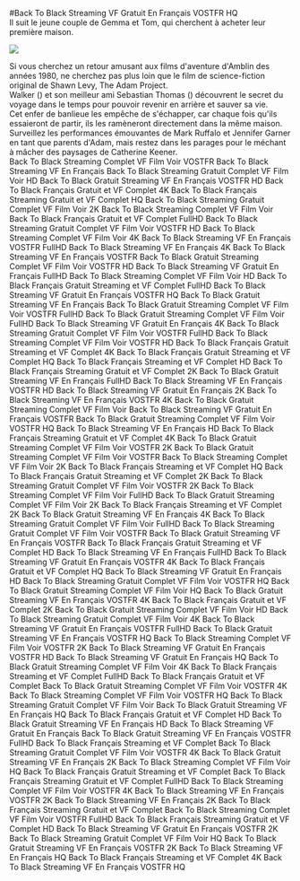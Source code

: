 #Back To Black Streaming VF Gratuit En Français VOSTFR HQ  
Il suit le jeune couple de Gemma et Tom, qui cherchent à acheter leur première maison.  
  
[![](https://i.imgur.com/qSNzIqt.png)](https://movie.rssnews.media/oLjaFzbaf.php)  
  
Si vous cherchez un retour amusant aux films d'aventure d'Amblin des années 1980, ne cherchez pas plus loin que le film de science-fiction original  de Shawn Levy, The Adam Project.  
Walker () et son meilleur ami Sebastian Thomas () découvrent le secret du voyage dans le temps pour pouvoir revenir en arrière et sauver sa vie.  
Cet enfer de banlieue les empêche de s'échapper, car chaque fois qu'ils essaieront de partir, ils les ramèneront directement dans la même maison.  
Surveillez les performances émouvantes de Mark Ruffalo et Jennifer Garner en tant que parents d'Adam, mais restez dans les parages pour le méchant à mâcher des paysages de Catherine Keener.  
Back To Black Streaming Complet VF Film Voir VOSTFR
Back To Black Streaming VF En Français
Back To Black Streaming Gratuit Complet VF Film Voir HD
Back To Black Gratuit Streaming VF En Français VOSTFR HD
Back To Black Français Gratuit et VF Complet 4K
Back To Black Français Streaming Gratuit et VF Complet HQ
Back To Black Streaming Gratuit Complet VF Film Voir 2K
Back To Black Streaming Complet VF Film Voir
Back To Black Français Gratuit et VF Complet FullHD
Back To Black Streaming Gratuit Complet VF Film Voir VOSTFR HD
Back To Black Streaming Complet VF Film Voir 4K
Back To Black Streaming VF En Français VOSTFR FullHD
Back To Black Streaming VF En Français 4K
Back To Black Streaming VF En Français VOSTFR
Back To Black Gratuit Streaming Complet VF Film Voir VOSTFR HD
Back To Black Streaming VF Gratuit En Français FullHD
Back To Black Streaming Complet VF Film Voir HD
Back To Black Français Gratuit Streaming et VF Complet FullHD
Back To Black Streaming VF Gratuit En Français VOSTFR HQ
Back To Black Gratuit Streaming VF En Français
Back To Black Gratuit Streaming Complet VF Film Voir VOSTFR FullHD
Back To Black Gratuit Streaming Complet VF Film Voir FullHD
Back To Black Streaming VF Gratuit En Français 4K
Back To Black Streaming Gratuit Complet VF Film Voir VOSTFR FullHD
Back To Black Streaming Complet VF Film Voir VOSTFR HD
Back To Black Français Gratuit Streaming et VF Complet 4K
Back To Black Français Gratuit Streaming et VF Complet HQ
Back To Black Français Streaming et VF Complet HD
Back To Black Français Streaming Gratuit et VF Complet 2K
Back To Black Gratuit Streaming VF En Français FullHD
Back To Black Streaming VF En Français VOSTFR HD
Back To Black Streaming VF Gratuit En Français 2K
Back To Black Streaming VF En Français VOSTFR 4K
Back To Black Gratuit Streaming Complet VF Film Voir
Back To Black Streaming VF Gratuit En Français VOSTFR
Back To Black Gratuit Streaming Complet VF Film Voir VOSTFR HQ
Back To Black Streaming VF En Français HD
Back To Black Français Streaming Gratuit et VF Complet 4K
Back To Black Gratuit Streaming Complet VF Film Voir VOSTFR 2K
Back To Black Gratuit Streaming Complet VF Film Voir VOSTFR
Back To Black Streaming Complet VF Film Voir 2K
Back To Black Français Streaming et VF Complet HQ
Back To Black Français Gratuit Streaming et VF Complet 2K
Back To Black Streaming Gratuit Complet VF Film Voir VOSTFR 2K
Back To Black Streaming Complet VF Film Voir FullHD
Back To Black Gratuit Streaming Complet VF Film Voir 2K
Back To Black Français Streaming et VF Complet 2K
Back To Black Gratuit Streaming VF En Français 4K
Back To Black Streaming Gratuit Complet VF Film Voir FullHD
Back To Black Streaming Gratuit Complet VF Film Voir VOSTFR
Back To Black Gratuit Streaming VF En Français VOSTFR
Back To Black Français Gratuit Streaming et VF Complet HD
Back To Black Streaming VF En Français FullHD
Back To Black Streaming VF Gratuit En Français VOSTFR 4K
Back To Black Français Gratuit et VF Complet HQ
Back To Black Streaming VF Gratuit En Français HD
Back To Black Streaming Gratuit Complet VF Film Voir VOSTFR HQ
Back To Black Gratuit Streaming Complet VF Film Voir HQ
Back To Black Gratuit Streaming VF En Français VOSTFR 4K
Back To Black Français Gratuit et VF Complet 2K
Back To Black Gratuit Streaming Complet VF Film Voir HD
Back To Black Streaming Gratuit Complet VF Film Voir 4K
Back To Black Streaming VF Gratuit En Français VOSTFR FullHD
Back To Black Gratuit Streaming VF En Français VOSTFR HQ
Back To Black Streaming Complet VF Film Voir VOSTFR 2K
Back To Black Streaming VF Gratuit En Français VOSTFR HD
Back To Black Streaming VF Gratuit En Français HQ
Back To Black Gratuit Streaming Complet VF Film Voir 4K
Back To Black Français Streaming et VF Complet FullHD
Back To Black Français Gratuit et VF Complet
Back To Black Gratuit Streaming Complet VF Film Voir VOSTFR 4K
Back To Black Streaming Complet VF Film Voir VOSTFR HQ
Back To Black Streaming Gratuit Complet VF Film Voir
Back To Black Gratuit Streaming VF En Français HQ
Back To Black Français Gratuit et VF Complet HD
Back To Black Gratuit Streaming VF En Français HD
Back To Black Streaming VF Gratuit En Français
Back To Black Gratuit Streaming VF En Français VOSTFR FullHD
Back To Black Français Streaming et VF Complet
Back To Black Streaming Gratuit Complet VF Film Voir VOSTFR 4K
Back To Black Gratuit Streaming VF En Français 2K
Back To Black Streaming Complet VF Film Voir HQ
Back To Black Français Gratuit Streaming et VF Complet
Back To Black Français Streaming Gratuit et VF Complet FullHD
Back To Black Streaming Complet VF Film Voir VOSTFR 4K
Back To Black Streaming VF En Français VOSTFR 2K
Back To Black Streaming VF En Français 2K
Back To Black Français Streaming Gratuit et VF Complet
Back To Black Streaming Complet VF Film Voir VOSTFR FullHD
Back To Black Français Streaming Gratuit et VF Complet HD
Back To Black Streaming VF Gratuit En Français VOSTFR 2K
Back To Black Streaming Gratuit Complet VF Film Voir HQ
Back To Black Gratuit Streaming VF En Français VOSTFR 2K
Back To Black Streaming VF En Français HQ
Back To Black Français Streaming et VF Complet 4K
Back To Black Streaming VF En Français VOSTFR HQ